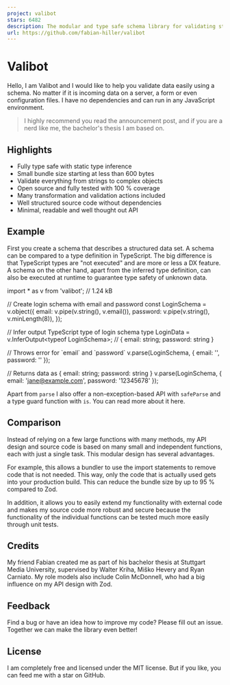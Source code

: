```yaml
---
project: valibot
stars: 6482
description: The modular and type safe schema library for validating structural data 🤖
url: https://github.com/fabian-hiller/valibot
---
```


Valibot
=======

Hello, I am Valibot and I would like to help you validate data easily using a schema. No matter if it is incoming data on a server, a form or even configuration files. I have no dependencies and can run in any JavaScript environment.

> I highly recommend you read the announcement post, and if you are a nerd like me, the bachelor's thesis I am based on.

Highlights
----------

-   Fully type safe with static type inference
-   Small bundle size starting at less than 600 bytes
-   Validate everything from strings to complex objects
-   Open source and fully tested with 100 % coverage
-   Many transformation and validation actions included
-   Well structured source code without dependencies
-   Minimal, readable and well thought out API

Example
-------

First you create a schema that describes a structured data set. A schema can be compared to a type definition in TypeScript. The big difference is that TypeScript types are "not executed" and are more or less a DX feature. A schema on the other hand, apart from the inferred type definition, can also be executed at runtime to guarantee type safety of unknown data.

import \* as v from 'valibot'; // 1.24 kB

// Create login schema with email and password
const LoginSchema \= v.object({
  email: v.pipe(v.string(), v.email()),
  password: v.pipe(v.string(), v.minLength(8)),
});

// Infer output TypeScript type of login schema
type LoginData \= v.InferOutput<typeof LoginSchema\>; // { email: string; password: string }

// Throws error for \`email\` and \`password\`
v.parse(LoginSchema, { email: '', password: '' });

// Returns data as { email: string; password: string }
v.parse(LoginSchema, { email: 'jane@example.com', password: '12345678' });

Apart from `parse` I also offer a non-exception-based API with `safeParse` and a type guard function with `is`. You can read more about it here.

Comparison
----------

Instead of relying on a few large functions with many methods, my API design and source code is based on many small and independent functions, each with just a single task. This modular design has several advantages.

For example, this allows a bundler to use the import statements to remove code that is not needed. This way, only the code that is actually used gets into your production build. This can reduce the bundle size by up to 95 % compared to Zod.

In addition, it allows you to easily extend my functionality with external code and makes my source code more robust and secure because the functionality of the individual functions can be tested much more easily through unit tests.

Credits
-------

My friend Fabian created me as part of his bachelor thesis at Stuttgart Media University, supervised by Walter Kriha, Miško Hevery and Ryan Carniato. My role models also include Colin McDonnell, who had a big influence on my API design with Zod.

Feedback
--------

Find a bug or have an idea how to improve my code? Please fill out an issue. Together we can make the library even better!

License
-------

I am completely free and licensed under the MIT license. But if you like, you can feed me with a star on GitHub.
